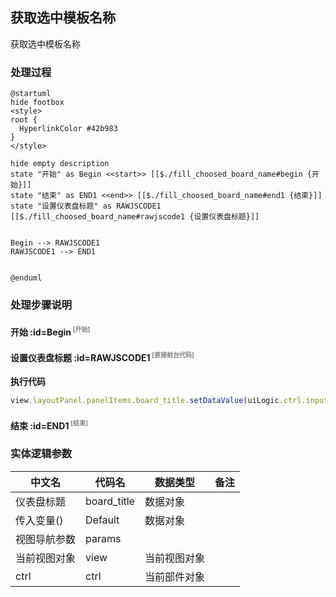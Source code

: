 ## 获取选中模板名称 <!-- {docsify-ignore-all} -->

   获取选中模板名称

### 处理过程

```plantuml
@startuml
hide footbox
<style>
root {
  HyperlinkColor #42b983
}
</style>

hide empty description
state "开始" as Begin <<start>> [[$./fill_choosed_board_name#begin {开始}]]
state "结束" as END1 <<end>> [[$./fill_choosed_board_name#end1 {结束}]]
state "设置仪表盘标题" as RAWJSCODE1  [[$./fill_choosed_board_name#rawjscode1 {设置仪表盘标题}]]


Begin --> RAWJSCODE1
RAWJSCODE1 --> END1


@enduml
```


### 处理步骤说明

#### 开始 :id=Begin<sup class="footnote-symbol"> <font color=gray size=1>[开始]</font></sup>




#### 设置仪表盘标题 :id=RAWJSCODE1<sup class="footnote-symbol"> <font color=gray size=1>[直接前台代码]</font></sup>



<p class="panel-title"><b>执行代码</b></p>

```javascript
view.layoutPanel.panelItems.board_title.setDataValue(uiLogic.ctrl.inputData.dyna_dashboard_name);


```

#### 结束 :id=END1<sup class="footnote-symbol"> <font color=gray size=1>[结束]</font></sup>






### 实体逻辑参数

|    中文名   |    代码名    |  数据类型      |备注 |
| --------| --------| --------  | --------   |
|仪表盘标题|board_title|数据对象||
|传入变量(<i class="fa fa-check"/></i>)|Default|数据对象||
|视图导航参数|params|||
|当前视图对象|view|当前视图对象||
|ctrl|ctrl|当前部件对象||
